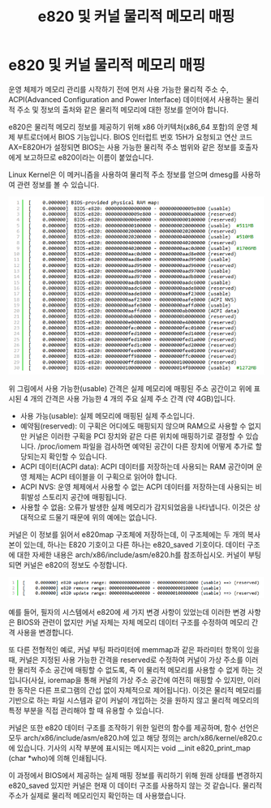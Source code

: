 ﻿---
title:  "e820 및 커널 물리적 메모리 매핑"
excerpt: "Linux Kernel 이야기"

toc: true
toc_sticky: true

categories:
  - Linux Kernel
tags:
  - e820
  - Linux Kernel 이야기
---

# e820 및 커널 물리적 메모리 매핑

운영 체제가 메모리 관리를 시작하기 전에 먼저 사용 가능한 물리적 주소 수, ACPI(Advanced Configuration and Power Interface) 데이터에서 사용하는 물리적 주소 및 정보의 출처와 같은 물리적 메모리에 대한 정보를 얻어야 합니다.

e820은 물리적 메모리 정보를 제공하기 위해 x86 아키텍처(x86_64 포함)의 운영 체제 부트로더에서 BIOS 기능입니다. BIOS 인터럽트 번호 15H가 요청되고 연산 코드 AX=E820H가 설정되면 BIOS는 사용 가능한 물리적 주소 범위와 같은 정보를 호출자에게 보고하므로 e820이라는 이름이 붙었습니다.

Linux Kernel은 이 메커니즘을 사용하여 물리적 주소 정보를 얻으며 dmesg를 사용하여 관련 정보를 볼 수 있습니다.

![](\assets\images\e820-1.png)

위 그림에서 사용 가능한(usable) 간격은 실제 메모리에 매핑된 주소 공간이고 위에 표시된 4 개의 간격은 사용 가능한 4 개의 주요 실제 주소 간격 (약 4GB)입니다.

- 사용 가능(usable): 실제 메모리에 매핑된 실제 주소입니다.
- 예약됨(reserved): 이 구획은 어디에도 매핑되지 않으며 RAM으로 사용할 수 없지만 커널은 이러한 구획을 PCI 장치와 같은 다른 위치에 매핑하기로 결정할 수 있습니다. /proc/iomem 파일을 검사하면 예약된 공간이 다른 장치에 어떻게 추가로 할당되는지 확인할 수 있습니다.
- ACPI 데이터(ACPI data): ACPI 데이터를 저장하는데 사용되는 RAM 공간이며 운영 체제는 ACPI 테이블을 이 구획으로 읽어야 합니다.
- ACPI NVS: 운영 체제에서 사용할 수 없는 ACPI 데이터를 저장하는데 사용되는 비휘발성 스토리지 공간에 매핑됩니다.
- 사용할 수 없음: 오류가 발생한 실제 메모리가 감지되었음을 나타냅니다. 이것은 상대적으로 드물기 때문에 위의 예에는 없습니다.

커널은 이 정보를 읽어서 e820map 구조체에 저장하는데, 이 구조체에는 두 개의 복사본이 있는데, 하나는 E820 기호이고 다른 하나는 e820_saved 기호이다. 데이터 구조에 대한 자세한 내용은 arch/x86/include/asm/e820.h를 참조하십시오. 커널이 부팅되면 커널은 e820의 정보도 수정합니다.

![](\assets\images\e820-2.png)

예를 들어, 필자의 시스템에서 e820에 세 가지 변경 사항이 있었는데 이러한 변경 사항은 BIOS와 관련이 없지만 커널 자체는 자체 메모리 데이터 구조를 수정하여 메모리 간격 사용을 변경합니다.

또 다른 전형적인 예로, 커널 부팅 파라미터에 memmap과 같은 파라미터 항목이 있을 때, 커널은 지정된 사용 가능한 간격을 reserved로 수정하여 커널이 가상 주소를 이러한 물리적 주소 공간에 매핑할 수 없도록, 즉 이 물리적 메모리를 사용할 수 없게 하는 것입니다(사실, ioremap을 통해 커널의 가상 주소 공간에 여전히 매핑할 수 있지만, 이러한 동작은 다른 프로그램의 간섭 없이 자체적으로 제어됩니다). 이것은 물리적 메모리를 기반으로 하는 파일 시스템과 같이 커널이 개입하는 것을 원하지 않고 물리적 메모리의 특정 부분을 직접 관리해야 할 때 유용할 수 있습니다.

커널은 또한 e820 데이터 구조를 조작하기 위한 일련의 함수를 제공하며, 함수 선언은 모두 arch/x86/include/asm/e820.h에 있고 해당 정의는 arch/x86/kernel/e820.c에 있습니다. 기사의 시작 부분에 표시되는 메시지는 void __init e820_print_map (char *who)에 의해 인쇄됩니다.

이 과정에서 BIOS에서 제공하는 실제 매핑 정보를 쿼리하기 위해 원래 상태를 변경하지 e820_saved 있지만 커널은 현재 이 데이터 구조를 사용하지 않는 것 같습니다. 물리적 주소가 실제로 물리적 메모리인지 확인하는 데 사용했습니다.
